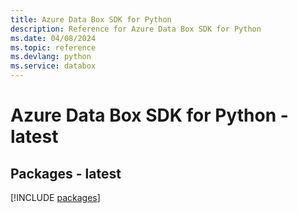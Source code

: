```yaml
---
title: Azure Data Box SDK for Python
description: Reference for Azure Data Box SDK for Python
ms.date: 04/08/2024
ms.topic: reference
ms.devlang: python
ms.service: databox
---
```

# Azure Data Box SDK for Python - latest
## Packages - latest
[!INCLUDE [packages](data-box-index.md)]